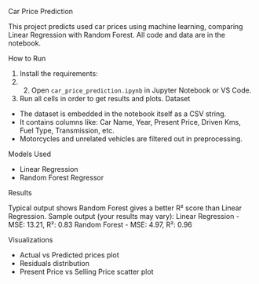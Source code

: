 Car Price Prediction

This project predicts used car prices using machine learning, comparing Linear Regression with Random Forest. All code and data are in the notebook.

 How to Run

1. Install the requirements:
2. 2. Open `car_price_prediction.ipynb` in Jupyter Notebook or VS Code.
3. Run all cells in order to get results and plots.
 Dataset

- The dataset is embedded in the notebook itself as a CSV string.
- It contains columns like: Car Name, Year, Present Price, Driven Kms, Fuel Type, Transmission, etc.
- Motorcycles and unrelated vehicles are filtered out in preprocessing.

 Models Used

- Linear Regression
- Random Forest Regressor

 Results

Typical output shows Random Forest gives a better R² score than Linear Regression.
Sample output (your results may vary):
Linear Regression - MSE: 13.21, R²: 0.83
Random Forest - MSE: 4.97, R²: 0.96

Visualizations

- Actual vs Predicted prices plot
- Residuals distribution
- Present Price vs Selling Price scatter plot


